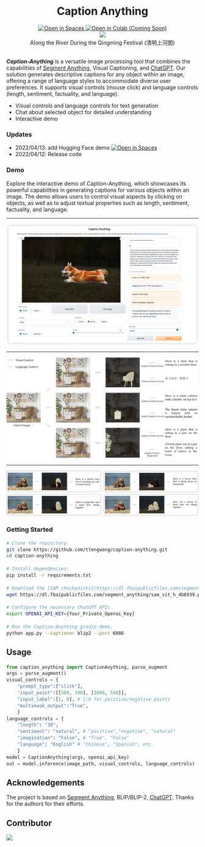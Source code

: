 <div align="center">
<h1 align="center"> Caption Anything </h1>
<a src="https://img.shields.io/badge/%F0%9F%A4%97-Open%20in%20Spaces-blue" href="https://huggingface.co/spaces/TencentARC/Caption-Anything">
    <img src="https://img.shields.io/badge/%F0%9F%A4%97-Open%20in%20Spaces-blue" alt="Open in Spaces">
</a>
<a src="https://colab.research.google.com/assets/colab-badge.svg" href="https://colab.research.google.com/github/ttengwang/Caption-Anything/blob/main/notebooks/tutorial.ipynb">
    <img src="https://colab.research.google.com/assets/colab-badge.svg" alt="Open in Colab (Coming Soon)">
</a>
</div>

<div align=center>
<img src="./Image/qingming.gif" />
<br>    
Along the River During the Qingming Festival (清明上河图)
</div>
<br> 


***Caption-Anything*** is a versatile image processing tool that combines the capabilities of [Segment Anything](https://github.com/facebookresearch/segment-anything), Visual Captioning, and [ChatGPT](https://openai.com/blog/chatgpt). Our solution generates descriptive captions for any object within an image, offering a range of language styles to accommodate diverse user preferences. It supports visual controls (mouse click) and language controls (length, sentiment, factuality, and language).
* Visual controls and language controls for text generation
* Chat about selected object for detailed understanding
* Interactive demo

### Updates
* 2022/04/13: add Hugging Face demo <a src="https://img.shields.io/badge/%F0%9F%A4%97-Open%20in%20Spaces-blue" href="https://huggingface.co/spaces/TencentARC/Caption-Anything"> <img src="https://img.shields.io/badge/%F0%9F%A4%97-Open%20in%20Spaces-blue" alt="Open in Spaces"></a>
* 2022/04/12: Release code

### Demo
Explore the interactive demo of Caption-Anything, which showcases its powerful capabilities in generating captions for various objects within an image. The demo allows users to control visual aspects by clicking on objects, as well as to adjust textual properties such as length, sentiment, factuality, and language.

---

![](./Image/UI.png)

---

![](./Image/demo1.png)

---

![](./Image/demo2.png)

### Getting Started
```bash
# Clone the repository:
git clone https://github.com/ttengwang/caption-anything.git
cd caption-anything

# Install dependencies:
pip install -r requirements.txt

# Download the [SAM checkpoints](https://dl.fbaipublicfiles.com/segment_anything/sam_vit_h_4b8939.pth).
wget https://dl.fbaipublicfiles.com/segment_anything/sam_vit_h_4b8939.pth ./segmenter/sam_vit_h_4b8939.pth

# Configure the necessary ChatGPT APIs
export OPENAI_API_KEY={Your_Private_Openai_Key}

# Run the Caption-Anything gradio demo.
python app.py --captioner blip2 --port 6086
```

## Usage
```python
from caption_anything import CaptionAnything, parse_augment
args = parse_augment()
visual_controls = {
    "prompt_type":["click"],
    "input_point":[[500, 300], [1000, 500]],
    "input_label":[1, 0], # 1/0 for positive/negative points
    "multimask_output":"True",
    }
language_controls = {
    "length": "30", 
    "sentiment": "natural", # "positive","negative", "natural"
    "imagination": "False", # "True", "False"
    "language": "English" # "Chinese", "Spanish", etc.
    }
model = CaptionAnything(args, openai_api_key)
out = model.inference(image_path, visual_controls, language_controls)
```

## Acknowledgements
The project is based on [Segment Anything](https://github.com/facebookresearch/segment-anything), BLIP/BLIP-2, [ChatGPT](https://openai.com/blog/chatgpt). Thanks for the authors for their efforts.

## Contributor

<a href="https://github.com/ttengwang/Caption-Anything/graphs/contributors">
  <img src="https://contrib.rocks/image?repo=ttengwang/Caption-Anything" />
</a>
